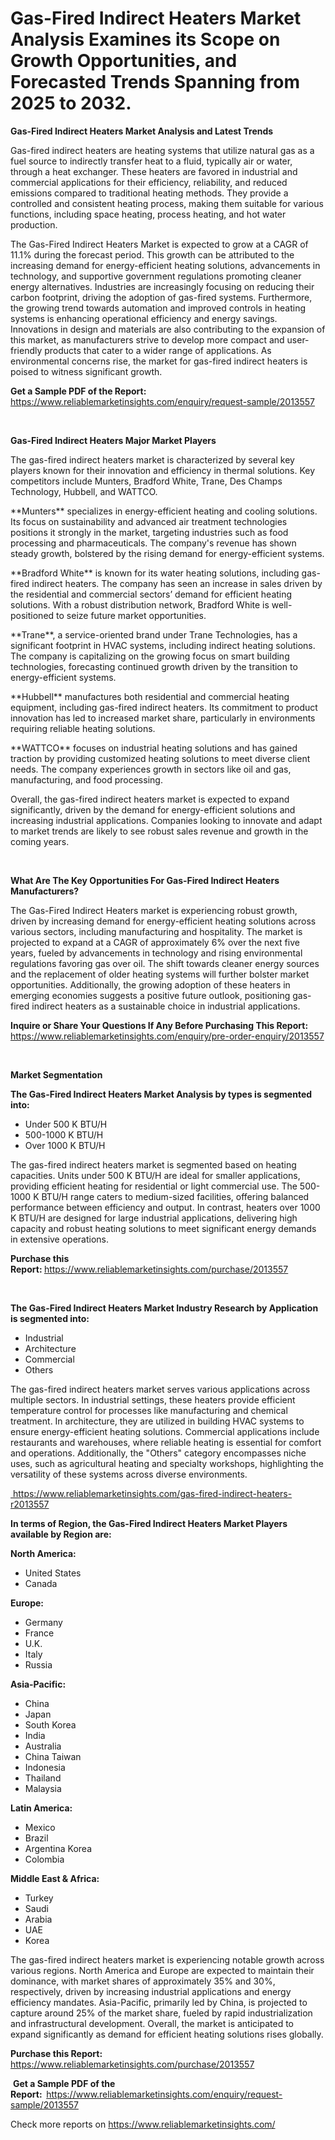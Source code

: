 <p><h1>Gas-Fired Indirect Heaters Market Analysis Examines its Scope on Growth Opportunities, and Forecasted Trends Spanning from 2025 to 2032.</h1></p><p><strong>Gas-Fired Indirect Heaters Market Analysis and Latest Trends</strong></p>
<p><p>Gas-fired indirect heaters are heating systems that utilize natural gas as a fuel source to indirectly transfer heat to a fluid, typically air or water, through a heat exchanger. These heaters are favored in industrial and commercial applications for their efficiency, reliability, and reduced emissions compared to traditional heating methods. They provide a controlled and consistent heating process, making them suitable for various functions, including space heating, process heating, and hot water production.</p><p>The Gas-Fired Indirect Heaters Market is expected to grow at a CAGR of 11.1% during the forecast period. This growth can be attributed to the increasing demand for energy-efficient heating solutions, advancements in technology, and supportive government regulations promoting cleaner energy alternatives. Industries are increasingly focusing on reducing their carbon footprint, driving the adoption of gas-fired systems. Furthermore, the growing trend towards automation and improved controls in heating systems is enhancing operational efficiency and energy savings. Innovations in design and materials are also contributing to the expansion of this market, as manufacturers strive to develop more compact and user-friendly products that cater to a wider range of applications. As environmental concerns rise, the market for gas-fired indirect heaters is poised to witness significant growth.</p></p>
<p><strong>Get a Sample PDF of the Report:&nbsp;</strong> <a href="https://www.reliablemarketinsights.com/enquiry/request-sample/2013557?utm_campaign=2040&utm_medium=2&utm_source=Github&utm_content=ia&utm_term=02032025&utm_id=gas-fired-indirect-heaters">https://www.reliablemarketinsights.com/enquiry/request-sample/2013557</a></p>
<p>&nbsp;</p>
<p><strong>Gas-Fired Indirect Heaters Major Market Players</strong></p>
<p><p>The gas-fired indirect heaters market is characterized by several key players known for their innovation and efficiency in thermal solutions. Key competitors include Munters, Bradford White, Trane, Des Champs Technology, Hubbell, and WATTCO.</p><p>**Munters** specializes in energy-efficient heating and cooling solutions. Its focus on sustainability and advanced air treatment technologies positions it strongly in the market, targeting industries such as food processing and pharmaceuticals. The company's revenue has shown steady growth, bolstered by the rising demand for energy-efficient systems.</p><p>**Bradford White** is known for its water heating solutions, including gas-fired indirect heaters. The company has seen an increase in sales driven by the residential and commercial sectors’ demand for efficient heating solutions. With a robust distribution network, Bradford White is well-positioned to seize future market opportunities.</p><p>**Trane**, a service-oriented brand under Trane Technologies, has a significant footprint in HVAC systems, including indirect heating solutions. The company is capitalizing on the growing focus on smart building technologies, forecasting continued growth driven by the transition to energy-efficient systems.</p><p>**Hubbell** manufactures both residential and commercial heating equipment, including gas-fired indirect heaters. Its commitment to product innovation has led to increased market share, particularly in environments requiring reliable heating solutions.</p><p>**WATTCO** focuses on industrial heating solutions and has gained traction by providing customized heating solutions to meet diverse client needs. The company experiences growth in sectors like oil and gas, manufacturing, and food processing.</p><p>Overall, the gas-fired indirect heaters market is expected to expand significantly, driven by the demand for energy-efficient solutions and increasing industrial applications. Companies looking to innovate and adapt to market trends are likely to see robust sales revenue and growth in the coming years.</p></p>
<p>&nbsp;</p>
<p><strong>What Are The Key Opportunities For Gas-Fired Indirect Heaters Manufacturers?</strong></p>
<p><p>The Gas-Fired Indirect Heaters market is experiencing robust growth, driven by increasing demand for energy-efficient heating solutions across various sectors, including manufacturing and hospitality. The market is projected to expand at a CAGR of approximately 6% over the next five years, fueled by advancements in technology and rising environmental regulations favoring gas over oil. The shift towards cleaner energy sources and the replacement of older heating systems will further bolster market opportunities. Additionally, the growing adoption of these heaters in emerging economies suggests a positive future outlook, positioning gas-fired indirect heaters as a sustainable choice in industrial applications.</p></p>
<p><strong>Inquire or Share Your Questions If Any Before Purchasing This Report:</strong> <a href="https://www.reliablemarketinsights.com/enquiry/pre-order-enquiry/2013557?utm_campaign=2040&utm_medium=2&utm_source=Github&utm_content=ia&utm_term=02032025&utm_id=gas-fired-indirect-heaters">https://www.reliablemarketinsights.com/enquiry/pre-order-enquiry/2013557</a></p>
<p>&nbsp;</p>
<p><strong>Market Segmentation</strong></p>
<p><strong>The Gas-Fired Indirect Heaters Market Analysis by types is segmented into:</strong></p>
<p><ul><li>Under 500 K BTU/H</li><li>500-1000 K BTU/H</li><li>Over 1000 K BTU/H</li></ul></p>
<p><p>The gas-fired indirect heaters market is segmented based on heating capacities. Units under 500 K BTU/H are ideal for smaller applications, providing efficient heating for residential or light commercial use. The 500-1000 K BTU/H range caters to medium-sized facilities, offering balanced performance between efficiency and output. In contrast, heaters over 1000 K BTU/H are designed for large industrial applications, delivering high capacity and robust heating solutions to meet significant energy demands in extensive operations.</p></p>
<p><strong>Purchase this Report:&nbsp;</strong><a href="https://www.reliablemarketinsights.com/purchase/2013557?utm_campaign=2040&utm_medium=2&utm_source=Github&utm_content=ia&utm_term=02032025&utm_id=gas-fired-indirect-heaters">https://www.reliablemarketinsights.com/purchase/2013557</a></p>
<p>&nbsp;</p>
<p><strong>The Gas-Fired Indirect Heaters Market Industry Research by Application is segmented into:</strong></p>
<p><ul><li>Industrial</li><li>Architecture</li><li>Commercial</li><li>Others</li></ul></p>
<p><p>The gas-fired indirect heaters market serves various applications across multiple sectors. In industrial settings, these heaters provide efficient temperature control for processes like manufacturing and chemical treatment. In architecture, they are utilized in building HVAC systems to ensure energy-efficient heating solutions. Commercial applications include restaurants and warehouses, where reliable heating is essential for comfort and operations. Additionally, the "Others" category encompasses niche uses, such as agricultural heating and specialty workshops, highlighting the versatility of these systems across diverse environments.</p></p>
<p><a href="https://www.reliablemarketinsights.com/gas-fired-indirect-heaters-r2013557?utm_campaign=2040&utm_medium=2&utm_source=Github&utm_content=ia&utm_term=02032025&utm_id=gas-fired-indirect-heaters">&nbsp;https://www.reliablemarketinsights.com/gas-fired-indirect-heaters-r2013557</a></p>
<p><strong>In terms of Region, the Gas-Fired Indirect Heaters Market Players available by Region are:</strong></p>
<p>
    <p> <strong> North America: </strong>
        <ul>
            <li>United States</li>
            <li>Canada</li>
        </ul>
        </p> 
    <p> <strong> Europe: </strong>
        <ul>
            <li>Germany</li>
            <li>France</li>
            <li>U.K.</li>
            <li>Italy</li>
            <li>Russia</li>
        </ul>
        </p> 
    <p> <strong> Asia-Pacific: </strong>
        <ul>
            <li>China</li>
            <li>Japan</li>
            <li>South Korea</li>
            <li>India</li>
            <li>Australia</li>
            <li>China Taiwan</li>
            <li>Indonesia</li>
            <li>Thailand</li>
            <li>Malaysia</li>
        </ul>
        </p> 
    <p> <strong> Latin America: </strong>
        <ul>
            <li>Mexico</li>
            <li>Brazil</li>
            <li>Argentina Korea</li>
            <li>Colombia</li>
        </ul>
        </p> 
    <p> <strong> Middle East & Africa: </strong>
        <ul>
            <li>Turkey</li>
            <li>Saudi</li>
            <li>Arabia</li>
            <li>UAE</li>
            <li>Korea</li>
        </ul>
    </p>
    </p>
<p><p>The gas-fired indirect heaters market is experiencing notable growth across various regions. North America and Europe are expected to maintain their dominance, with market shares of approximately 35% and 30%, respectively, driven by increasing industrial applications and energy efficiency mandates. Asia-Pacific, primarily led by China, is projected to capture around 25% of the market share, fueled by rapid industrialization and infrastructural development. Overall, the market is anticipated to expand significantly as demand for efficient heating solutions rises globally.</p></p>
<p><strong>Purchase this Report: </strong><a href="https://www.reliablemarketinsights.com/purchase/2013557?utm_campaign=2040&utm_medium=2&utm_source=Github&utm_content=ia&utm_term=02032025&utm_id=gas-fired-indirect-heaters">https://www.reliablemarketinsights.com/purchase/2013557</a></p>
<p>&nbsp;<strong>Get a Sample PDF of the Report:&nbsp;&nbsp;</strong><a href="https://www.reliablemarketinsights.com/enquiry/request-sample/2013557?utm_campaign=2040&utm_medium=2&utm_source=Github&utm_content=ia&utm_term=02032025&utm_id=gas-fired-indirect-heaters">https://www.reliablemarketinsights.com/enquiry/request-sample/2013557</a></p>
<p><strong></strong></p>
<p>Check more reports on <a href="https://www.reliablemarketinsights.com/?utm_campaign=2040&utm_medium=2&utm_source=Github&utm_content=ia&utm_term=02032025&utm_id=gas-fired-indirect-heaters">https://www.reliablemarketinsights.com/</a></p>